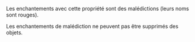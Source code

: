 Les enchantements avec cette propriété sont des malédictions (leurs noms sont rouges).

Les enchantements de malédiction ne peuvent pas être supprimés des objets.